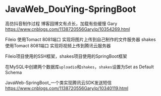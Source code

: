 # JavaWeb_DouYing-SpringBoot

高仿抖音制作过程  博客园博文有点长，加载有些缓慢
Gary https://www.cnblogs.com/1138720556Gary/p/10354269.html

Fileio  使用Tomact 8081端口 实现将图片上传到自己制作的文件服务器
shakes  使用Tomact 8081端口 实现将视频上传到腾讯云服务器

Fileio项目使用的SSH框架，shakes项目使用的SpringBoot框架

在MySQL中创建两个数据库`uploadio`和`shakes`，`shakes`设置为Set as Default Schema


JavaWeb-SpringBoot_一个类实现腾讯云SDK发送短信  https://www.cnblogs.com/1138720556Gary/p/10340119.html



